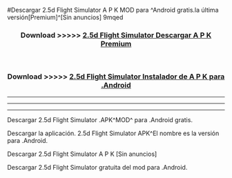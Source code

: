 #Descargar 2.5d Flight Simulator  A P K MOD para ^Android gratis.la última versión[Premium]^[Sin anuncios] 9mqed



<div align="center">
<h3>Download >>>>> <a href="https://es-web.web.app/?es= 2.5d Flight Simulator ">2.5d Flight Simulator  Descargar A P K Premium</a></h3><br>

<h3>Download >>>>> <a href="https://es-web.web.app/?es= 2.5d Flight Simulator ">2.5d Flight Simulator  Instalador de A P K para .Android</a></h3>
</div>


----------------------------------------------------------

----------------------------------------------------------

----------------------------------------------------------

Descargar 2.5d Flight Simulator  .APK^MOD^ para .Android gratis.

Descargar la aplicación. 2.5d Flight Simulator  APK^El nombre es la versión para .Android.

Descargar 2.5d Flight Simulator  A P K [Sin anuncios]

Descargar 2.5d Flight Simulator  gratuita del mod para .Android.